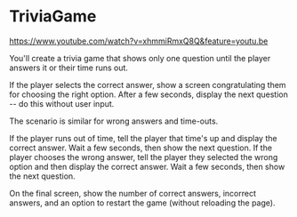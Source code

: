 # TriviaGame

https://www.youtube.com/watch?v=xhmmiRmxQ8Q&feature=youtu.be


You'll create a trivia game that shows only one question until the player answers it or their time runs out.


If the player selects the correct answer, show a screen congratulating them for choosing the right option. After a few seconds, display the next question -- do this without user input.


The scenario is similar for wrong answers and time-outs.

If the player runs out of time, tell the player that time's up and display the correct answer. Wait a few seconds, then show the next question.
If the player chooses the wrong answer, tell the player they selected the wrong option and then display the correct answer. Wait a few seconds, then show the next question.



On the final screen, show the number of correct answers, incorrect answers, and an option to restart the game (without reloading the page).